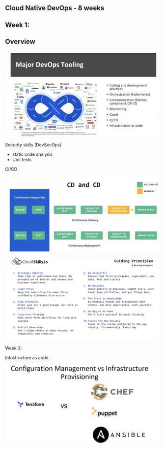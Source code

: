 ## Cloud Native DevOps - 8 weeks

Week 1:
----
<h2>Overview
</h2>

![](assets/images/devops/overview.png)

Security skills (DevSecOps)
- static code analysis
- Unit tests

CI/CD

![](assets/images/devops/cicd.png)

![](assets/images/devops/principles.png)


Week 3:

Infastructure as code

![](assets/images/devops/iac.png)
